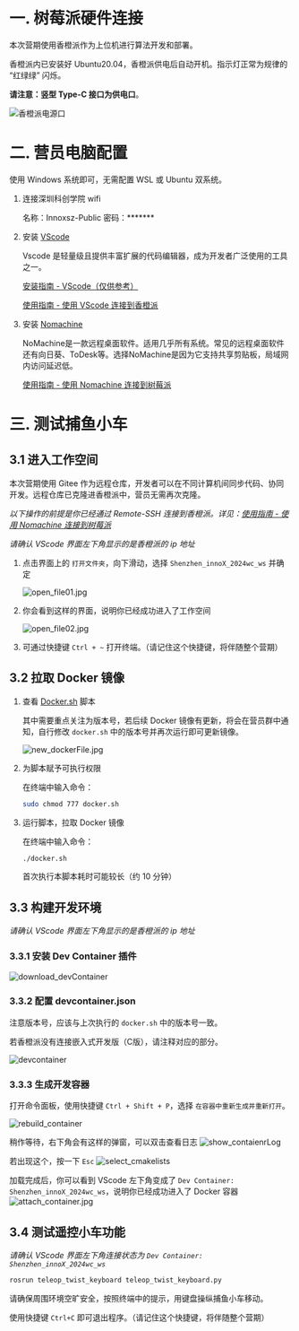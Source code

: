 # 一. 树莓派硬件连接

本次营期使用香橙派作为上位机进行算法开发和部署。

香橙派内已安装好 Ubuntu20.04，香橙派供电后自动开机。指示灯正常为规律的 “红绿绿” 闪烁。

**请注意：竖型 Type-C 接口为供电口**。

![香橙派电源口](/docs/pitures/香橙派电源口.jpg)

# 二. 营员电脑配置

使用 Windows 系统即可，无需配置 WSL 或 Ubuntu 双系统。

1. 连接深圳科创学院 wifi

   名称：Innoxsz-Public 密码：*******
2. 安装 [VScode](https://code.visualstudio.com/)

   Vscode 是轻量级且提供丰富扩展的代码编辑器，成为开发者广泛使用的工具之一。

   [安装指南 - VScode（仅供参考）](https://www.runoob.com/w3cnote/vscode-tutorial.html)

   [使用指南 - 使用 VScode 连接到香橙派](/docs/vscode.md)
3. 安装 [Nomachine](https://downloads.nomachine.com/)

   NoMachine是一款远程桌面软件。适用几乎所有系统。常见的远程桌面软件还有向日葵、ToDesk等。选择NoMachine是因为它支持共享剪贴板，局域网内访问延迟低。

   [使用指南 - 使用 Nomachine 连接到树莓派](/docs/nomachine.md)

# 三. 测试捕鱼小车

## 3.1 进入工作空间

本次营期使用 Gitee 作为远程仓库，开发者可以在不同计算机间同步代码、协同开发。远程仓库已克隆进香橙派中，营员无需再次克隆。

*以下操作的前提是你已经通过 Remote-SSH 连接到香橙派。详见：[使用指南 - 使用 Nomachine 连接到树莓派](/docs/nomachine.md)*

*请确认 VScode 界面左下角显示的是香橙派的 ip 地址*

1. 点击界面上的 `打开文件夹`，向下滑动，选择 `Shenzhen_innoX_2024wc_ws` 并确定

   ![open_file01.jpg](/docs/pitures/open_file01.jpg)
2. 你会看到这样的界面，说明你已经成功进入了工作空间

   ![open_file02.jpg](/docs/pitures/open_file02.jpg)
3. 可通过快捷键 `Ctrl + ~` 打开终端。（请记住这个快捷键，将伴随整个营期）

## 3.2 拉取 Docker 镜像

1. 查看 [Docker.sh](/docker.sh) 脚本

   其中需要重点关注为版本号，若后续 Docker 镜像有更新，将会在营员群中通知，自行修改 `docker.sh` 中的版本号并再次运行即可更新镜像。

   ![new_dockerFile.jpg](/docs/pitures/new_dockerFile.jpg)
2. 为脚本赋予可执行权限

   在终端中输入命令：

   ```bash
   sudo chmod 777 docker.sh
   ```
3. 运行脚本，拉取 Docker 镜像

   在终端中输入命令：

   ```bash
   ./docker.sh
   ```

   首次执行本脚本耗时可能较长（约 10 分钟）

## 3.3 构建开发环境

*请确认 VScode 界面左下角显示的是香橙派的 ip 地址*

### 3.3.1 安装 Dev Container 插件

![download_devContainer](/docs/pitures/download_devContainer.jpg)

### 3.3.2 配置 devcontainer.json

注意版本号，应该与上次执行的 `docker.sh` 中的版本号一致。

若香橙派没有连接嵌入式开发版（C版），请注释对应的部分。

![devcontainer](/docs/pitures/devcontainer.jpg)

### 3.3.3 生成开发容器

打开命令面板，使用快捷键 `Ctrl + Shift + P`，选择 `在容器中重新生成并重新打开`。

![rebuild_container](/docs/pitures/rebuild_container.jpg)

稍作等待，右下角会有这样的弹窗，可以双击查看日志
![show_contaienrLog](/docs/pitures/show_contaienrLog.jpg)

若出现这个，按一下 `Esc`
![select_cmakelists](/docs/pitures/select_cmakelists.jpg)

加载完成后，你可以看到 VScode 左下角变成了 `Dev Container: Shenzhen_innoX_2024wc_ws`，说明你已经成功进入了 Docker 容器
![attach_container.jpg](/docs/pitures/attach_container.jpg)

## 3.4 测试遥控小车功能

*请确认 VScode 界面左下角连接状态为 `Dev Container: Shenzhen_innoX_2024wc_ws`*

```bash
rosrun teleop_twist_keyboard teleop_twist_keyboard.py
```

请确保周围环境空旷安全，按照终端中的提示，用键盘操纵捕鱼小车移动。

使用快捷键 `Ctrl+C` 即可退出程序。（请记住这个快捷键，将伴随整个营期）
